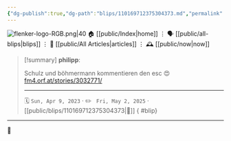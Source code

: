 ```yaml
---
{"dg-publish":true,"dg-path":"blips/110169712375304373.md","permalink":"/blips/110169712375304373/","title":"philipp on mastodon @ 2023-04-09"}
---
```



<div class="transclusion internal-embed is-loaded"><div class="markdown-embed">




![flenker-logo-RGB.png|40](/img/user/attachments/flenker-logo-RGB.png)
🏠 [[public/Index\|home]]  ⋮ 🗣️ [[public/all-blips\|blips]] ⋮  📝 [[public/All Articles\|articles]]  ⋮ 🕰️ [[public/now\|now]]


</div></div>


> [!summary] **philipp**:
>
> Schulz und böhmermann kommentieren den esc 😍 [fm4.orf.at/stories/3032771/](https://fm4.orf.at/stories/3032771/)
> - - -
>
> 🗓️ <code>Sun, Apr 9, 2023</code>  · ✏️ <code> Fri, May 2, 2025</code>  · [[public/blips/110169712375304373\|🔗]]
{ #blip}


- - -

 👾
